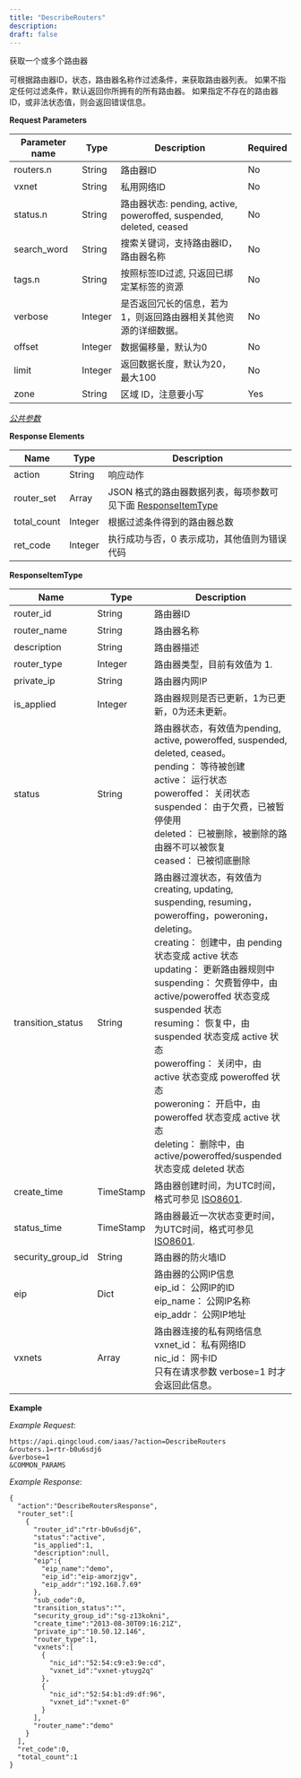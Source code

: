 ```yaml
---
title: "DescribeRouters"
description: 
draft: false
---
```




获取一个或多个路由器

可根据路由器ID，状态，路由器名称作过滤条件，来获取路由器列表。 如果不指定任何过滤条件，默认返回你所拥有的所有路由器。 如果指定不存在的路由器ID，或非法状态值，则会返回错误信息。

**Request Parameters**

| Parameter name | Type | Description | Required |
| --- | --- | --- | --- |
| routers.n | String | 路由器ID | No |
| vxnet | String | 私用网络ID | No |
| status.n | String | 路由器状态: pending, active, poweroffed, suspended, deleted, ceased | No |
| search_word | String | 搜索关键词，支持路由器ID，路由器名称 | No |
| tags.n | String | 按照标签ID过滤, 只返回已绑定某标签的资源 | No |
| verbose | Integer | 是否返回冗长的信息，若为1，则返回路由器相关其他资源的详细数据。 | No |
| offset | Integer | 数据偏移量，默认为0 | No |
| limit | Integer | 返回数据长度，默认为20，最大100 | No |
| zone | String | 区域 ID，注意要小写 | Yes |

[_公共参数_](../../../parameters)

**Response Elements**

| Name | Type | Description |
| --- | --- | --- |
| action | String | 响应动作 |
| router_set | Array | JSON 格式的路由器数据列表，每项参数可见下面 [ResponseItemType](#responseitemtype) |
| total_count | Integer | 根据过滤条件得到的路由器总数 |
| ret_code | Integer | 执行成功与否，0 表示成功，其他值则为错误代码 |

**ResponseItemType**

| Name | Type | Description |
| --- | --- | --- |
| router_id | String | 路由器ID |
| router_name | String | 路由器名称 |
| description | String | 路由器描述 |
| router_type | Integer | 路由器类型，目前有效值为 1. |
| private_ip | String | 路由器内网IP |
| is_applied | Integer | 路由器规则是否已更新，1为已更新，0为还未更新。 |
| status | String | 路由器状态，有效值为pending, active, poweroffed, suspended, deleted, ceased。<br/>pending： 等待被创建<br/>active： 运行状态<br/>poweroffed： 关闭状态<br/>suspended： 由于欠费，已被暂停使用<br/>deleted： 已被删除，被删除的路由器不可以被恢复<br/>ceased： 已被彻底删除 |
| transition_status | String | 路由器过渡状态，有效值为creating, updating, suspending, resuming，poweroffing，poweroning，deleting。<br/>creating： 创建中，由 pending 状态变成 active 状态<br/>updating： 更新路由器规则中<br/>suspending： 欠费暂停中，由 active/poweroffed 状态变成 suspended 状态<br/>resuming： 恢复中，由 suspended 状态变成 active 状态<br/>poweroffing： 关闭中，由 active 状态变成 poweroffed 状态<br/>poweroning： 开启中，由 poweroffed 状态变成 active 状态<br/>deleting： 删除中，由 active/poweroffed/suspended 状态变成 deleted 状态 |
| create_time | TimeStamp | 路由器创建时间，为UTC时间，格式可参见 [ISO8601](http://www.w3.org/TR/NOTE-datetime). |
| status_time | TimeStamp | 路由器最近一次状态变更时间，为UTC时间，格式可参见 [ISO8601](http://www.w3.org/TR/NOTE-datetime). |
| security_group_id | String | 路由器的防火墙ID |
| eip | Dict | 路由器的公网IP信息<br/>eip_id： 公网IP的ID<br/>eip_name： 公网IP名称<br/>eip_addr： 公网IP地址 |
| vxnets | Array | 路由器连接的私有网络信息<br/>vxnet_id： 私有网络ID<br/>nic_id： 网卡ID<br/>只有在请求参数 verbose=1 时才会返回此信息。 |

**Example**

_Example Request_:

```
https://api.qingcloud.com/iaas/?action=DescribeRouters
&routers.1=rtr-b0u6sdj6
&verbose=1
&COMMON_PARAMS
```

_Example Response_:

```
{
  "action":"DescribeRoutersResponse",
  "router_set":[
    {
      "router_id":"rtr-b0u6sdj6",
      "status":"active",
      "is_applied":1,
      "description":null,
      "eip":{
        "eip_name":"demo",
        "eip_id":"eip-amorzjgv",
        "eip_addr":"192.168.7.69"
      },
      "sub_code":0,
      "transition_status":"",
      "security_group_id":"sg-z13kokni",
      "create_time":"2013-08-30T09:16:21Z",
      "private_ip":"10.50.12.146",
      "router_type":1,
      "vxnets":[
        {
          "nic_id":"52:54:c9:e3:9e:cd",
          "vxnet_id":"vxnet-ytuyg2q"
        },
        {
          "nic_id":"52:54:b1:d9:df:96",
          "vxnet_id":"vxnet-0"
        }
      ],
      "router_name":"demo"
    }
  ],
  "ret_code":0,
  "total_count":1
}
```
